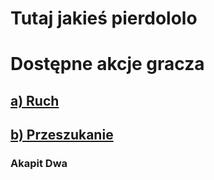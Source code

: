 # Tutaj jakieś pierdololo

# Dostępne akcje gracza

## [a) Ruch](ruch/ruch.md)
## [b) Przeszukanie](przeszukanie/przeszukanie.md)


### Akapit Dwa